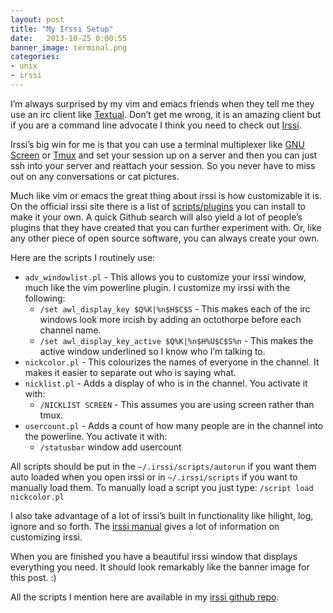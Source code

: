 ```yaml
---
layout: post
title: "My Irssi Setup"
date:   2013-10-25 0:00:55
banner_image: terminal.png
categories:
- unix
- irssi
---
```


I’m always surprised by my vim and emacs friends when they tell me they use an irc client like [Textual]. Don’t get me wrong, it is an amazing client but if you are a command line advocate I think you need to check out [Irssi].

Irssi’s big win for me is that you can use a terminal multiplexer like [GNU Screen] or [Tmux] and set your session up on a server and then you can just ssh into your server and reattach your session. So you never have to miss out on any conversations or cat pictures.

Much like vim or emacs the great thing about irssi is how customizable it is. On the official irssi site there is a list of [scripts/plugins] you can install to make it your own. A quick Github search will also yield a lot of people’s plugins that they have created that you can further experiment with. Or, like any other piece of open source software, you can always create your own.

Here are the scripts I routinely use:

* `adv_windowlist.pl` - This allows you to customize your irssi window, much like the vim powerline plugin. I customize my irssi with the following:
  * `/set awl_display_key $Q%K|%n$H$C$S` - This makes each of the irc windows look more ircish by adding an octothorpe before each channel name.
  * `/set awl_display_key_active $Q%K|%n$H%U$C$S%n` - This makes the active window underlined so I know who I’m talking to.
* `nickcolor.pl` - This colourizes the names of everyone in the channel. It makes it easier to separate out who is saying what.
* `nicklist.pl` - Adds a display of who is in the channel. You activate it with:
  * `/NICKLIST SCREEN` - This assumes you are using screen rather than tmux.
* `usercount.pl` - Adds a count of how many people are in the channel into the powerline. You activate it with:
  * `/statusbar` window add usercount

All scripts should be put in the `~/.irssi/scripts/autorun` if you want them auto loaded when you open irssi or in `~/.irssi/scripts` if you want to manually load them. To manually load a script you just type: `/script load nickcolor.pl`

I also take advantage of a lot of irssi’s built in functionality like hilight, log, ignore and so forth. The [irssi manual] gives a lot of information on customizing irssi.

When you are finished you have a beautiful irssi window that displays everything you need. It should look remarkably like the banner image for this post. :)

All the scripts I mention here are available in my [irssi github repo].

[Textual]:(http://www.codeux.com/textual/)
[Irssi]:(http://www.irssi.org/)
[GNU Screen]:(http://www.gnu.org/s/screen)
[Tmux]:(http://tmux.sourceforge.net/)
[irssi github repo]:(https://github.com/SeanMarcia/irssi)
[irssi manual]:(http://quadpoint.org/articles/irssi/)
[scripts/plugins]:(http://scripts.irssi.org/)
